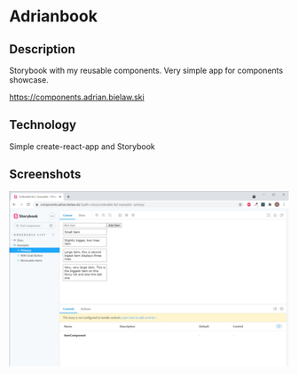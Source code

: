 # Adrianbook

## Description

Storybook with my reusable components. Very simple app for components showcase.

https://components.adrian.bielaw.ski

## Technology

Simple create-react-app and Storybook

## Screenshots

![main](./assets/readme/main.jpg)
